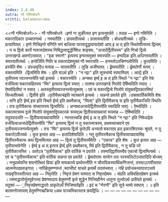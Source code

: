 ```yaml
---
index: 2.4.46
sutra: णौ गमिरबोधने
vritti: balamanorama
---
```


<<णौ गमिरबोधने>> - णौ गमिरबोधने ।इणो गा लुङी॑त्यत इण इत्यनुवर्तते । तदाह  — इणो गमिरिति । मकारादिकार उच्चारणार्थः । गमयतीति । प्रापयतीत्यर्थः । प्रत्याययतीति । बोधयतीत्यर्थः । लुङि- प्रत्यायियत् । इणो णिचिइणो य॑णिति यणं बाधित्वा परत्वाद्वृद्धावायादेशो आय् इ अ त् इति स्थितेयी॑त्यस्य द्वित्वम् । न च द्वित्वे कार्ये णावजादेशस्य निषिद्धत्वाद्वृद्धेर्निषेधः शङ्क्यः, "अजादेर्द्वितीयस्य" इति णिचो द्वित्वे उत्तरखण्डे अवर्णाऽभावात् । "इक स्मरणे" इत्यस्य इण्वत्त्वमुक्तं स्मारयति —  इण्वदिक इति.अधिगमयतीति । स्मारयतीत्यर्थः । हन्तेर्ञिति णिति च तकारादेशमुक्तं णौ स्मारयति —  हनस्तोऽतचिण्णलोरिति । कुत्वमिति ।हस्ये॑ति शेषः । उपधावृदिंध मत्वाह —  घातयतीति । लुङि अजीघतत् । ईष्र्ययतीति । ईष्र्यतेर्णौ रूपम् । वक्तव्यमिति ।द्वित्व॑मिति शेषः । इति वाऽर्थ इति । "न न्द्राः" इति सूत्रभाष्ये स्पष्टमिदम् । आद्ये इति ।तृतीयस्य व्यञ्जनस्ये॑ति पक्षे इत्यर्थः । षकारस्येति । अन्यथा इर्ष्य् इ अ त् इति स्थिते "न न्द्राः" इति रेफं वर्जयित्वा षकारसहितस्य "ष्यि" इत्यस्य द्वित्वं स्यात् । ततश्च उत्तरखण्डे णिलोपे ऐर्षिष्यदिति स्यात् । ऐर्ष्य्यदितीष्टं न स्यात् । अतस्तृतीयव्यञ्जनस्येत्युक्तम् । एवं च यकारद्वित्वे णिलोपे संयुक्तद्वियकारमिष्टं सिध्यतीत्यर्थः । द्वितीये इति ।तृतीयैकाच॑इति व्याख्याने इत्यर्थः । सन्नन्ते प्रवर्तते इति ।उक्तवार्तिक॑मिति शेषः । सनि इटि ईर्ष्य् इस इति स्थिते ईर्ष्य् इति प्रथमैकाच्, "ष्यिस्" इति द्वितीयैकाच् स इति तृतीयैकाजिति स्थितिः । तत्र तृतीयैकाचः संभवात्तस्य द्वित्वविधिः । अन्यथाअजादेर्द्वितीयस्ये॑ति स्यादिति भाव) । ऐर्ष्य्यदिति । यकारमात्रस्य द्वत्वे णिलोपे संयुक्ताद्वियकारकं रूपम्ऽथ द्वितीयव्याख्यायां रूपमाह —  ऐर्षिष्यदिति । तदुपपादयति —  द्वितीयव्याख्यायामिति । ण्यन्ताच्चङि ईर्ष्य् इ अ त् इति स्थिते "न न्द्राः" इति निषेधाद्रेफं वर्जयित्वाअजादेर्द्वितीयस्ये॑ति "ष्यि" इत्यस्य द्वित्वं न तु यकारमात्रस्य, प्रथमव्याख्याने एव तृतीयव्यञ्जनस्येत्युक्तेः । तत्र "ष्यि" इत्यस्य द्वित्वे कृतेऽपि अभ्यासे षकारएव हल् इकारशिरस्कः श्रूयते, न तु यकारोऽपीत्यर्थः । कुत इत्यत आह —  हलादिशेषादिति । नतु तृतीयस्यैकाच द्वितीयव्याख्यायामिह द्वितीयस्यैकाचः कथं द्वित्वमित्यत आह —  द्वित्वं तु द्वितीयस्यैवेति । "एकाच" इति शेषः । कुत इत्यत आह —  तृतीयाभावेनेति । ईर्ष्य् इ अ त् इत्यत्र ईर्ष्य् इति प्रथमैकाच्, र्ष्यि इति द्वितीयैकाच् , न तु चङि परे तृतीयैकाजस्ति । अतोऽत्र "तृतीयैकाच" इति वार्तिकं न प्रवर्तते । तस्माद्द्वितीयस्यैव एकाचो द्वित्वमित्यर्थः । एवं च "तृतीयस्यैकाच" इति वार्तिकं सन्नन्त एव प्रवर्तते । ईष्र्यतेरामः सत्त्वेन ततः परस्यलिटोऽभावादिति बोध्यम् । ननुप्रार्थयन्ति शयनोत्थितं प्रियाः॑ इति माघकाव्ये प्रार्थयन्तीति न चौरादिकस्वार्थिकणिजन्तं, तस्याऽ‌ऽगर्वीयतया आत्मनेपदप्रसङ्गात् । नापिहेतुमण्ण्यन्तं ,स्वाभीष्टं याचते इत्यर्थे तदसंभवात् । नहि प्रयोजकव्यापाराऽभावे तत्प्रवृत्तिरस्तीत्यत आह —  निवृत्तेति । निवृत्तं प्रेषणं यस्मात् स निवृत्तप्रेषमः । संप्रति अविवक्षितप्रेषण इत्यर्थः । त्समाद्धातोर्भूतपूर्वगत्या प्रेषणमादाय हेतुमण्णौ कृते शुद्धेन णिज्विहीनेन धातुना तुल्योऽर्थः प्रतीयते इत्यर्थः । तदुक्तं — ॒निवृत्तप्रेषणाद्धातोः प्राकृतेऽर्थे णिजिष्यते॑इति । इदं च "णेरणौ" इति सूत्रे भाष्ये स्पष्टम् । ॥ इति बालमनोरमायाम् हेतुमण्णिच्प्रक्रिया॥अथ पाञ्चमिकास्तत्र छयद्विधिः । —  —  —  —  —  —  —  —  —  —  — 
